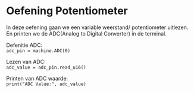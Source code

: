 # Oefening Potentiometer

In deze oefening gaan we een variable weerstand/ potentiometer uitlezen. En printen we de ADC(Analog to Digital Converter) in de terminal.

Defenitie ADC:\
``adc_pin = machine.ADC(0)``

Lezen van ADC:\
``adc_value = adc_pin.read_u16()``

Printen van ADC waarde:\
``print("ADC Value:", adc_value)``

